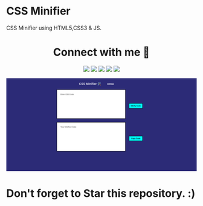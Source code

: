 # CSS Minifier

CSS Minifier using HTML5,CSS3 & JS.

<h1 align="center"> Connect with me 🤝</h1>

<p align="Center"> 
<a href="https://www.github.com/priyankarpal" target="_blank" rel="noreferrer"><img src="https://img.shields.io/badge/GitHub-181717.svg?style=for-the-badge&logo=GitHub&logoColor=white" /></a> 
<a href="https://priyankarpal.hashnode.dev" target="_blank" rel="noreferrer"><img src="https://img.shields.io/badge/Hashnode-2962FF.svg?style=for-the-badge&logo=Hashnode&logoColor=white" /></a> 
<a href="http://www.instagram.com/priyankarpal1" target="_blank" rel="noreferrer"><img src="https://img.shields.io/badge/Instagram-E4405F.svg?style=for-the-badge&logo=Instagram&logoColor=white"  /></a> 
<a href="https://www.linkedin.com/in/priyankarpal" target="_blank" rel="noreferrer"><img src="https://img.shields.io/badge/LinkedIn-0A66C2.svg?style=for-the-badge&logo=LinkedIn&logoColor=white" /></a> 
<a href="https://www.twitter.com/priyankarpal" target="_blank" rel="noreferrer"><img src="https://img.shields.io/badge/Twitter-1DA1F2.svg?style=for-the-badge&logo=Twitter&logoColor=white"  /></a>
</p>

![CSS Minifier](/images/cssminifier.png)

# Don't forget to Star this repository. :)
